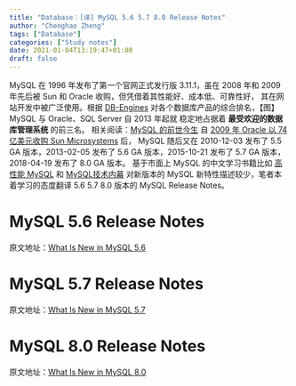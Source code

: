 ```yaml
---
title: "Database：[译] MySQL 5.6 5.7 8.0 Release Notes"
author: "Chenghao Zheng"
tags: ["Database"]
categories: ["Study notes"]
date: 2021-01-04T13:19:47+01:00
draft: false
---
```


MySQL 在 1996 年发布了第一个官网正式发行版 3.11.1，虽在 2008 年和 2009 年先后被 Sun 和 Oracle 收购，但凭借着其性能好、成本低、可靠性好，
其在网站开发中被广泛使用。根据 [DB-Engines](https://db-engines.com/) 对各个数据库产品的综合排名，【图】MySQL 与 Oracle、SQL Server 自 2013 年起就
稳定地占据着 **最受欢迎的数据库管理系统** 的前三名。
相关阅读：[MySQL 的前世今生](https://learnku.com/articles/40537)
自 [2009 年 Oracle 以 74 亿美元收购 Sun Microsystems](https://www.oracle.com/corporate/pressrelease/oracle-buys-sun-042009.html) 后，
MySQL 随后又在 2010-12-03 发布了 5.5 GA 版本，2013-02-05 发布了 5.6 GA 版本，2015-10-21 发布了 5.7 GA 版本，2018-04-19 发布了 8.0 GA 版本。
基于市面上 MySQL 的中文学习书籍比如 [高性能 MySQL](https://book.douban.com/subject/23008813/) 和 [MySQL技术内幕](https://book.douban.com/subject/24708143/)
对新版本的 MySQL 新特性描述较少，笔者本着学习的态度翻译 5.6 5.7 8.0 版本的 MySQL Release Notes。

# MySQL 5.6 Release Notes
原文地址：[What Is New in MySQL 5.6](https://dev.mysql.com/doc/refman/5.6/en/mysql-nutshell.html)

# MySQL 5.7 Release Notes
原文地址：[What Is New in MySQL 5.7](https://dev.mysql.com/doc/refman/5.7/en/mysql-nutshell.html)

# MySQL 8.0 Release Notes
原文地址：[What Is New in MySQL 8.0](https://dev.mysql.com/doc/refman/8.0/en/mysql-nutshell.html)
